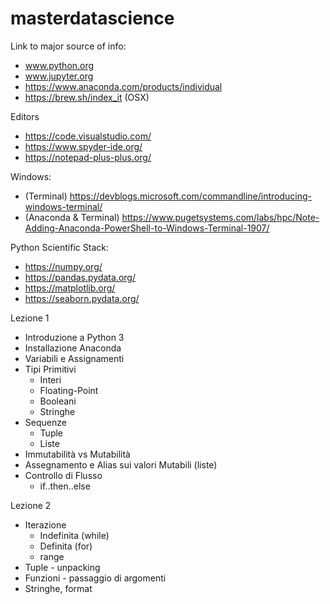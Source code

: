 # masterdatascience

Link to major source of info:

* www.python.org 
* www.jupyter.org
* https://www.anaconda.com/products/individual
* https://brew.sh/index_it  (OSX)

Editors

* https://code.visualstudio.com/
* https://www.spyder-ide.org/
* https://notepad-plus-plus.org/

Windows:

 * (Terminal) https://devblogs.microsoft.com/commandline/introducing-windows-terminal/
 * (Anaconda & Terminal) https://www.pugetsystems.com/labs/hpc/Note-Adding-Anaconda-PowerShell-to-Windows-Terminal-1907/
 

Python Scientific Stack:

* https://numpy.org/
* https://pandas.pydata.org/
* https://matplotlib.org/
* https://seaborn.pydata.org/


Lezione 1

* Introduzione a Python 3
* Installazione Anaconda 
* Variabili e Assignamenti
* Tipi Primitivi
  - Interi
  - Floating-Point
  - Booleani
  - Stringhe
* Sequenze
  - Tuple
  - Liste
* Immutabilità vs Mutabilità
* Assegnamento e Alias sui valori Mutabili (liste)
* Controllo di Flusso
  - if..then..else

Lezione 2

* Iterazione
  - Indefinita (while)
  - Definita (for)
  - range
* Tuple - unpacking
* Funzioni - passaggio di argomenti
* Stringhe, format
